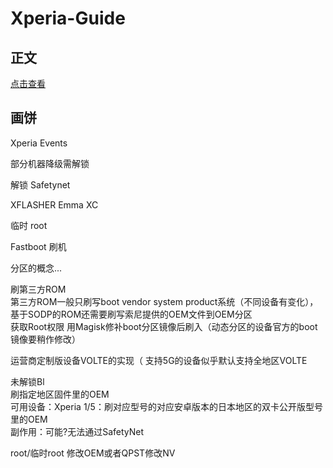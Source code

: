 # Xperia-Guide

## 正文
[点击查看](./文档/README.md)

## 画饼

Xperia Events

部分机器降级需解锁

解锁
Safetynet

XFLASHER
Emma
XC

临时 root

Fastboot 刷机    

分区的概念...

  刷第三方ROM  
  第三方ROM一般只刷写boot vendor system product系统（不同设备有变化），基于SODP的ROM还需要刷写索尼提供的OEM文件到OEM分区  
  获取Root权限 用Magisk修补boot分区镜像后刷入（动态分区的设备官方的boot镜像要稍作修改）  
 
 运营商定制版设备VOLTE的实现（ 支持5G的设备似乎默认支持全地区VOLTE  

   未解锁Bl   
   刷指定地区固件里的OEM  
    可用设备：Xperia 1/5：刷对应型号的对应安卓版本的日本地区的双卡公开版型号里的OEM  
    副作用：可能?无法通过SafetyNet  

  root/临时root
  修改OEM或者QPST修改NV  

